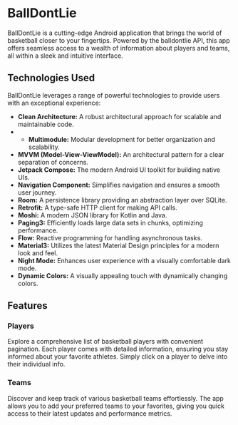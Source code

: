 # BallDontLie

BallDontLie is a cutting-edge Android application that brings the world of basketball closer to your fingertips. Powered by the balldontlie API, this app offers seamless access to a wealth of information about players and teams, all within a sleek and intuitive interface.

## Technologies Used

BallDontLie leverages a range of powerful technologies to provide users with an exceptional experience:

* **Clean Architecture:** A robust architectural approach for scalable and maintainable code.
* * **Multimodule:** Modular development for better organization and scalability.
* **MVVM (Model-View-ViewModel):** An architectural pattern for a clear separation of concerns.
* **Jetpack Compose:** The modern Android UI toolkit for building native UIs.
* **Navigation Component:** Simplifies navigation and ensures a smooth user journey.
* **Room:** A persistence library providing an abstraction layer over SQLite.
* **Retrofit:** A type-safe HTTP client for making API calls.
* **Moshi:** A modern JSON library for Kotlin and Java.
* **Paging3:** Efficiently loads large data sets in chunks, optimizing performance.
* **Flow:** Reactive programming for handling asynchronous tasks.
* **Material3:** Utilizes the latest Material Design principles for a modern look and feel.
* **Night Mode:** Enhances user experience with a visually comfortable dark mode.
* **Dynamic Colors:** A visually appealing touch with dynamically changing colors.

## Features

### Players
Explore a comprehensive list of basketball players with convenient pagination. Each player comes with detailed information, ensuring you stay informed about your favorite athletes. Simply click on a player to delve into their individual info.

### Teams
Discover and keep track of various basketball teams effortlessly. The app allows you to add your preferred teams to your favorites, giving you quick access to their latest updates and performance metrics.
